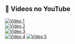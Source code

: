## 🎥 Vídeos no YouTube

[![Vídeo 1](https://img.youtube.com/vi/kMbpWzQI9FM/0.jpg)](https://youtu.be/kMbpWzQI9FM)  
[![Vídeo 2](https://img.youtube.com/vi/_dVaGnHGbzs/0.jpg)](https://youtu.be/_dVaGnHGbzs)  
[![Vídeo 3](https://img.youtube.com/vi/LiTsS9EQEN0/0.jpg)](https://youtu.be/LiTsS9EQEN0)  
[![Vídeo 4](https://img.youtube.com/vi/J08VaQHi4pM/0.jpg)](https://youtu.be/J08VaQHi4pM)
[![Vídeo 5](https://img.youtube.com/vi/Tq7EUZ71Od8/0.jpg)](https://youtu.be/Tq7EUZ71Od8)
